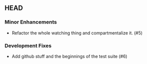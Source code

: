 ## HEAD

### Minor Enhancements

  * Refactor the whole watching thing and compartmentalize it. (#5)

### Development Fixes

  * Add github stuff and the beginnings of the test suite (#6)
